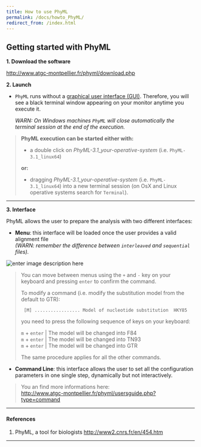 ```yaml
---
title: How to use PhyML
permalink: /docs/howto_PhyML/
redirect_from: /index.html
---
```


## Getting started with PhyML

<p><strong>1. Download the software</strong></p>

<p><a href="http://www.atgc-montpellier.fr/phyml/download.php">http://www.atgc-montpellier.fr/phyml/download.php</a></p>

<p><strong>2. Launch</strong></p>

<ul>
<li><p><code>PhyML</code> runs without a <a href="https://en.wikipedia.org/wiki/Graphical_user_interface">graphical user interface (GUI)</a>. Therefore, you will see a black terminal window appearing on your monitor anytime you execute it. </p>

<p><em>WARN: On Windows machines <code>PhyML</code> will close automatically the terminal session at the end of the execution.</em> </p></li>
</ul>

<blockquote>
  <p><strong>PhyML execution can be started either with:</strong></p>

  <ul>
  <li>a double click on <em>PhyML-3.1_your-operative-system</em> (i.e. <code>PhyML-3.1_linux64</code>)</li>
  </ul>

  <p><strong>or:</strong> </p>

  <ul>
  <li>dragging <em>PhyML-3.1_your-operative-system</em> (i.e. <code>PhyML-3.1_linux64</code>) into a new terminal session (on OsX and Linux operative systems search for <code>Terminal</code>).</li>
  </ul>
</blockquote>

<hr>

<p><strong>3. Interface</strong> </p>

<p>PhyML allows the user to prepare the analysis with two different interfaces:</p>

<ul>
<li><strong>Menu</strong>: this interface will be loaded once the user provides a valid alignment file  <br>
<em>(WARN: remember the difference between <code>interleaved</code> and <code>sequential</code> files).</em></li>
</ul>

<p><img src="./images/fs_phyml_menu.png" alt="enter image description here" title=""></p>

<blockquote>
  <p>You can move between menus using the <code>+</code> and <code>-</code> key on your keyboard and pressing <code>enter</code> to confirm the command. </p>

  <p>To modify a command (i.e. modify the substitution model from the default to GTR):</p>

<pre><code> [M] ................. Model of nucleotide substitution  HKY85
</code></pre>

  <p>you need to press the following sequence of keys on your keyboard:</p>

  <p><code>m</code> + <code>enter</code> |   The model will be changed into F84 <br>
  <code>m</code> + <code>enter</code> |   The model will be changed into TN93 <br>
  <code>m</code> + <code>enter</code> |   The model will be changed into GTR  </p>

  <p>The same procedure applies for all the other commands. </p>
</blockquote>

<ul>
<li><strong>Command Line</strong>: this interface allows the user to set all the configuration parameters in one single step, dynamically but not interactively.</li>
</ul>

<blockquote>
  <p>You an find more informations here: <br>
  <a href="http://www.atgc-montpellier.fr/phyml/usersguide.php?type=command">http://www.atgc-montpellier.fr/phyml/usersguide.php?type=command</a></p>
</blockquote>

<hr>

<h4 id="references">References</h4>

<ol>
<li>PhyML, a tool for biologists <a href="http://www2.cnrs.fr/en/454.htm">http://www2.cnrs.fr/en/454.htm</a></li>
</ol>

<hr>

